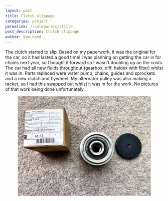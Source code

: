 ```yaml
---
layout: post
title: Clutch slippage
categories: project
permalink: /:categories/:title
post_description: Clutch slippage
author: dan_hand
---
```


The clutch started to slip. Based on my paperwork, it was the original for the car, so it had lasted a good time! I was planning on getting the car in for chains next year, so I bought it forward so I wasn't doubling up on the costs. The car had all new fluids throughout (gearbox, diff, haldex with filter) whilst it was in. Parts replaced were water pump, chains, guides and sprockets and a new clutch and flywheel. My alternator pulley was also making a racket, so I had this swapped out whilst it was in for the work. No pictures of that work being done unfortunately.

<figure class="full-img"><img src="/assets/images/alternator-pulley-1.jpeg" alt="MK4 R32 Alternator Pulley"></figure>

